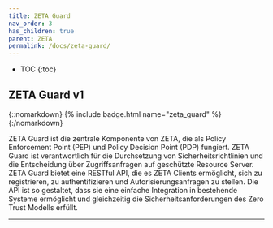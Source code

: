 ```yaml
---
title: ZETA Guard
nav_order: 3
has_children: true
parent: ZETA
permalink: /docs/zeta-guard/
---
```


- TOC
{:toc}

## ZETA Guard v1

{::nomarkdown}
{% include badge.html name="zeta_guard" %}
{:/nomarkdown}

ZETA Guard ist die zentrale Komponente von ZETA, die als Policy Enforcement Point (PEP) und Policy Decision Point (PDP) fungiert. ZETA Guard ist verantwortlich für die Durchsetzung von Sicherheitsrichtlinien und die Entscheidung über Zugriffsanfragen auf geschützte Resource Server.
ZETA Guard bietet eine RESTful API, die es ZETA Clients ermöglicht, sich zu registrieren, zu authentifizieren und Autorisierungsanfragen zu stellen. Die API ist so gestaltet, dass sie eine einfache Integration in bestehende Systeme ermöglicht und gleichzeitig die Sicherheitsanforderungen des Zero Trust Modells erfüllt.

---
